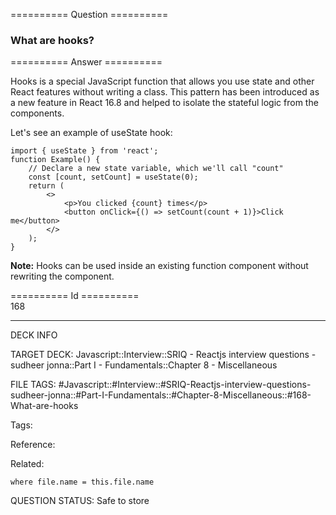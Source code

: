 ========== Question ==========  

### What are hooks?  

========== Answer ==========  

Hooks is a special JavaScript function that allows you use state and other React features without writing a class. This pattern has been introduced as a new feature in React 16.8 and helped to isolate the stateful logic from the components.

Let's see an example of useState hook:

<!-- codeblock-start -->
<pre><code class="hljs language-jsx"><span class="hljs-keyword">import</span> { useState } <span class="hljs-keyword">from</span> <span class="hljs-string">'react'</span>;
<span class="hljs-keyword">function</span> <span class="hljs-title function_">Example</span>(<span class="hljs-params"></span>) {
    <span class="hljs-comment">// Declare a new state variable, which we'll call "count"</span>
    <span class="hljs-keyword">const</span> [count, setCount] = <span class="hljs-title function_">useState</span>(<span class="hljs-number">0</span>);
    <span class="hljs-keyword">return</span> (
        <span class="xml"><span class="hljs-tag">&#x3C;></span>
            <span class="hljs-tag">&#x3C;<span class="hljs-name">p</span>></span>You clicked {count} times<span class="hljs-tag">&#x3C;/<span class="hljs-name">p</span>></span>
            <span class="hljs-tag">&#x3C;<span class="hljs-name">button</span> <span class="hljs-attr">onClick</span>=<span class="hljs-string">{()</span> =></span> setCount(count + 1)}>Click me<span class="hljs-tag">&#x3C;/<span class="hljs-name">button</span>></span>
        <span class="hljs-tag">&#x3C;/></span></span>
    );
}
</code></pre>
<!-- codeblock-end -->

**Note:** Hooks can be used inside an existing function component without rewriting the component.

========== Id ==========  
168

---

DECK INFO

TARGET DECK: Javascript::Interview::SRIQ - Reactjs interview questions - sudheer jonna::Part I - Fundamentals::Chapter 8 - Miscellaneous

FILE TAGS: #Javascript::#Interview::#SRIQ-Reactjs-interview-questions-sudheer-jonna::#Part-I-Fundamentals::#Chapter-8-Miscellaneous::#168-What-are-hooks

Tags:

Reference:

Related:

```dataview
where file.name = this.file.name
```
QUESTION STATUS: Safe to store
